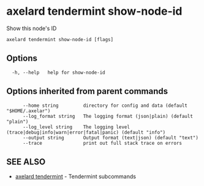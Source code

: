 # axelard tendermint show-node-id

Show this node's ID

```
axelard tendermint show-node-id [flags]
```

## Options

```
  -h, --help   help for show-node-id
```

## Options inherited from parent commands

```
      --home string         directory for config and data (default "$HOME/.axelar")
      --log_format string   The logging format (json|plain) (default "plain")
      --log_level string    The logging level (trace|debug|info|warn|error|fatal|panic) (default "info")
      --output string       Output format (text|json) (default "text")
      --trace               print out full stack trace on errors
```

## SEE ALSO

- [axelard tendermint](/cli-docs/v0_27_0/axelard_tendermint) - Tendermint subcommands
